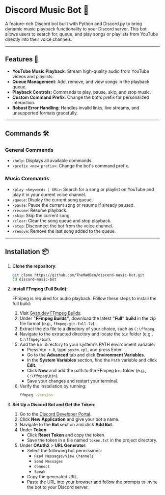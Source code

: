 # Discord Music Bot 🎵

A feature-rich Discord bot built with Python and Discord.py to bring dynamic music playback functionality to your Discord server. This bot allows users to search for, queue, and play songs or playlists from YouTube directly into their voice channels.

---

## Features 🚀

- **YouTube Music Playback**: Stream high-quality audio from YouTube videos and playlists.
- **Queue Management**: Add, remove, and view songs in the playback queue.
- **Playback Controls**: Commands to play, pause, skip, and stop music.
- **Custom Command Prefix**: Change the bot's prefix for personalized interaction.
- **Robust Error Handling**: Handles invalid links, live streams, and unsupported formats gracefully.

---

## Commands 🛠️

### General Commands
- `/help`: Displays all available commands.
- `/prefix <new_prefix>`: Change the bot's command prefix.

### Music Commands
- `/play <keywords | URL>`: Search for a song or playlist on YouTube and play it in your current voice channel.
- `/queue`: Display the current song queue.
- `/pause`: Pause the current song or resume if already paused.
- `/resume`: Resume playback.
- `/skip`: Skip the current song.
- `/clear`: Clear the song queue and stop playback.
- `/stop`: Disconnect the bot from the voice channel.
- `/remove`: Remove the last song added to the queue.

---

## Installation 📦

1. **Clone the repository**:
   ```bash
   git clone https://github.com/TheMadBen/discord-music-bot.git
   cd discord-music-bot

2. **Install FFmpeg (Full Build)**:
   
   FFmpeg is required for audio playback. Follow these steps to install the full build:
   
   1. Visit [Gyan.dev FFmpeg Builds](https://www.gyan.dev/ffmpeg/builds/).
   2. Under **"FFmpeg Builds"**, download the latest **"Full" build** in the zip file format (e.g., `ffmpeg-git-full.7z`).
   3. Extract the zip file to a directory of your choice, such as `C:\ffmpeg`.
   4. Navigate to the extracted directory and locate the `bin` folder (e.g., `C:\ffmpeg\bin`).
   5. Add the `bin` directory to your system's PATH environment variable:
      - Press `Win + R`, type `sysdm.cpl`, and press Enter.
      - Go to the **Advanced** tab and click **Environment Variables**.
      - In the **System Variables** section, find the `Path` variable and click **Edit**.
      - Click **New** and add the path to the FFmpeg `bin` folder (e.g., `C:\ffmpeg\bin`).
      - Save your changes and restart your terminal.
   6. Verify the installation by running:
      ```bash
      ffmpeg -version

3. **Set Up a Discord Bot and Get the Token**:
   
   1. Go to the [Discord Developer Portal](https://discord.com/developers/applications).
   2. Click **New Application** and give your bot a name.
   3. Navigate to the **Bot** section and click **Add Bot**.
   4. Under **Token**:
      - Click **Reset Token** and copy the token.
      - Save the token in a file named `token.txt` in the project directory.
   5. Under **OAuth2** > **URL Generator**:
      - Select the following bot permissions:
        - `Read Messages/View Channels`
        - `Send Messages`
        - `Connect`
        - `Speak`
      - Copy the generated URL.
      - Paste the URL into your browser and follow the prompts to invite the bot to your Discord server.

